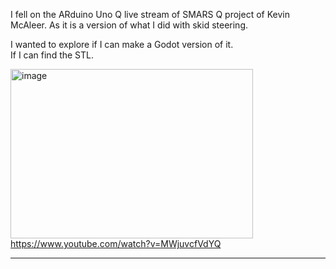 I fell on the ARduino Uno Q live stream of SMARS Q project of Kevin McAleer.
As it is a version of what I did with skid steering.

I wanted to explore if I can make a Godot version of it.  
If I can find the STL.  

[<img width="388" height="271" alt="image" src="https://github.com/user-attachments/assets/62d2281f-4de4-45b7-9a02-c9862d5c8a08" />](https://www.youtube.com/watch?v=MWjuvcfVdYQ)  
https://www.youtube.com/watch?v=MWjuvcfVdYQ  

---------------
